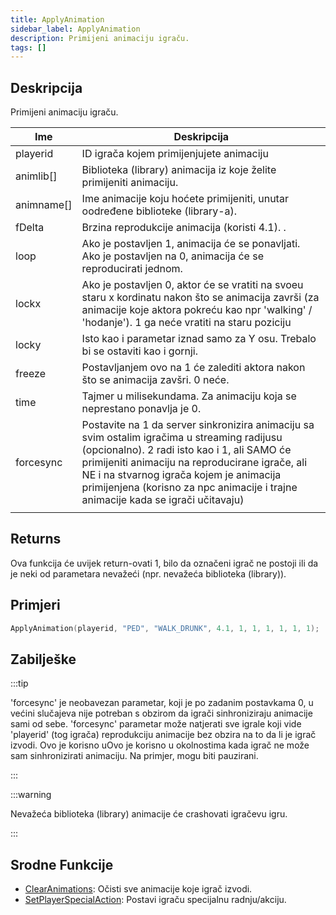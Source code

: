 ```yaml
---
title: ApplyAnimation
sidebar_label: ApplyAnimation
description: Primijeni animaciju igraču.
tags: []
---
```


## Deskripcija

Primijeni animaciju igraču.

| Ime        | Deskripcija                                                                                                                                                                                                                                                                                                                    |
| ---------- | ------------------------------------------------------------------------------------------------------------------------------------------------------------------------------------------------------------------------------------------------------------------------------------------------------------------------------ |
| playerid   | ID igrača kojem primijenjujete animaciju                                                                                                                                                                                                                                                                                       |
| animlib[]  | Biblioteka (library) animacija iz koje želite primijeniti animaciju.                                                                                                                                                                                                                                                           |
| animname[] | Ime animacije koju hoćete primijeniti, unutar oodređene biblioteke (library-a).                                                                                                                                                                                                                                                |
| fDelta     | Brzina reprodukcije animacija (koristi 4.1). .                                                                                                                                                                                                                                                                                 |
| loop       | Ako je postavljen 1, animacija će se ponavljati. Ako je postavljen na 0, animacija će se reproducirati jednom.                                                                                                                                                                                                                 |
| lockx      | Ako je postavljen 0, aktor će se vratiti na svoeu staru x kordinatu nakon što se animacija završi (za animacije koje aktora pokreću kao npr 'walking' / 'hodanje'). 1 ga neće vratiti na staru poziciju                                                                                                                        |
| locky      | Isto kao i parametar iznad samo za Y osu. Trebalo bi se ostaviti kao i gornji.                                                                                                                                                                                                                                                 |
| freeze     | Postavljanjem ovo na 1 će zalediti aktora nakon što se animacija zavšri. 0 neće.                                                                                                                                                                                                                                               |
| time       | Tajmer u milisekundama. Za animaciju koja se neprestano ponavlja je 0.                                                                                                                                                                                                                                                         |
| forcesync  | Postavite na 1 da server sinkronizira animaciju sa svim ostalim igračima u streaming radijusu (opcionalno). 2 radi isto kao i 1, ali SAMO će primijeniti animaciju na reproducirane igrače, ali NE i na stvarnog igrača kojem je animacija primijenjena (korisno za npc animacije i trajne animacije kada se igrači učitavaju) |
|            |

## Returns

Ova funkcija će uvijek return-ovati 1, bilo da označeni igrač ne postoji ili da je neki od parametara nevažeći (npr. nevažeća biblioteka (library)).

## Primjeri

```c
ApplyAnimation(playerid, "PED", "WALK_DRUNK", 4.1, 1, 1, 1, 1, 1, 1);
```

## Zabilješke

:::tip

'forcesync' je neobavezan parametar, koji je po zadanim postavkama 0, u većini slučajeva nije potreban s obzirom da igrači sinhroniziraju animacije sami od sebe. 'forcesync' parametar može natjerati sve igrale koji vide 'playerid' (tog igrača) reprodukciju animacije bez obzira na to da li je igrač izvodi. Ovo je korisno uOvo je korisno u okolnostima kada igrač ne može sam sinhronizirati animaciju. Na primjer, mogu biti pauzirani.

:::

:::warning

Nevažeća biblioteka (library) animacije će crashovati igračevu igru.

:::

## Srodne Funkcije

- [ClearAnimations](ClearAnimations.md): Očisti sve animacije koje igrač izvodi.
- [SetPlayerSpecialAction](SetPlayerSpecialAction.md): Postavi igraču specijalnu radnju/akciju.
